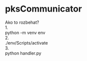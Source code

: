 # pksCommunicator</br>
Ako to rozbehat?</br>
1.</br>
python -m venv env</br>
2.</br>
./env/Scripts/activate</br>
3.</br>
python handler.py
